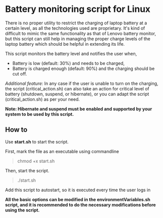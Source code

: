 # Battery monitoring script for Linux

There is no proper utility to restrict the charging of laptop battery at a certain level, as all the technologies used are proprietary. It's kind of difficult to mimic the same functionality as that of Lenovo battery monitor, but this script can still help in managing the proper charge levels of the laptop battery which should be helpful in extending its life.

This script monitors the battery level and notifies the user when,
* Battery is low (default: 30%) and needs to be charged,
* Battery is charged enough (default: 90%) and the charging should be cut off.

*Additional feature:*
In any case if the user is unable to turn on the charging, the script (critical_action.sh) can also take an action for critical level of battery (shutdown, suspend, or hibernate), or you can adapt the script (critical_action.sh) as per your need.

**Note: Hibernate and suspend must be enabled and supported by your system to be used by this script.**

## How to
Use **start.sh** to start the script.

First, mark the file as an executable using commandline
> chmod +x start.sh

Then, start the script.
> ./start.sh

Add this script to autostart, so it is executed every time the user logs in

**All the basic options can be modified in the environmentVariables.sh script, and it is recommended to do the necessary modifications before using the script.**
